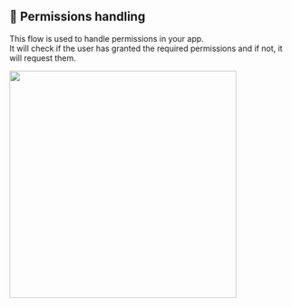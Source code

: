 ## 🚀 Permissions handling

This flow is used to handle permissions in your app.  
It will check if the user has granted the required permissions and if not, it will request them.

<image src="https://github.com/vvv-sss/rn-stories/assets/115154506/e109f319-6b5a-4508-861e-bcd96fa180f9" width="400" />
